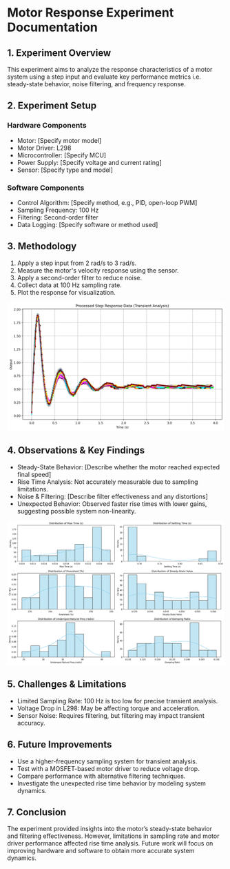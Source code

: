 # Motor Response Experiment Documentation

## 1. Experiment Overview

This experiment aims to analyze the response characteristics of a motor system using a step input and evaluate key performance metrics i.e. steady-state behavior, noise filtering, and frequency response.

## 2. Experiment Setup

### Hardware Components

- Motor: [Specify motor model]
- Motor Driver: L298
- Microcontroller: [Specify MCU]
- Power Supply: [Specify voltage and current rating]
- Sensor: [Specify type and model]

### Software Components

- Control Algorithm: [Specify method, e.g., PID, open-loop PWM]
- Sampling Frequency: 100 Hz
- Filtering: Second-order filter
- Data Logging: [Specify software or method used]

## 3. Methodology

1. Apply a step input from 2 rad/s to 3 rad/s.
2. Measure the motor's velocity response using the sensor.
3. Apply a second-order filter to reduce noise.
4. Collect data at 100 Hz sampling rate.
5. Plot the response for visualization.

![Data processed data output](Time_series_data.png)

## 4. Observations & Key Findings

- Steady-State Behavior: [Describe whether the motor reached expected final speed]
- Rise Time Analysis: Not accurately measurable due to sampling limitations.
- Noise & Filtering: [Describe filter effectiveness and any distortions]
- Unexpected Behavior: Observed faster rise times with lower gains, suggesting possible system non-linearity.

![Time series characteristics](Time_series_characteristics.png)

## 5. Challenges & Limitations

- Limited Sampling Rate: 100 Hz is too low for precise transient analysis.
- Voltage Drop in L298: May be affecting torque and acceleration.
- Sensor Noise: Requires filtering, but filtering may impact transient accuracy.

## 6. Future Improvements

- Use a higher-frequency sampling system for transient analysis.
- Test with a MOSFET-based motor driver to reduce voltage drop.
- Compare performance with alternative filtering techniques.
- Investigate the unexpected rise time behavior by modeling system dynamics.

## 7. Conclusion

The experiment provided insights into the motor’s steady-state behavior and filtering effectiveness. However, limitations in sampling rate and motor driver performance affected rise time analysis. Future work will focus on improving hardware and software to obtain more accurate system dynamics.